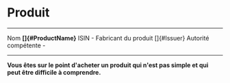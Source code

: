 # Produit

-------------------- --------------------
Nom                  **[]{#ProductName}**
ISIN                 \-
Fabricant du produit []{#Issuer}
Autorité compétente  \-
-------------------- -------------------

**Vous êtes sur le point d'acheter un produit qui n'est pas simple et qui peut être difficile à comprendre.**
